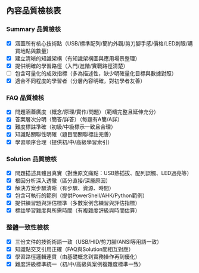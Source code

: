## 內容品質檢核表

### Summary 品質檢核
- [x] 涵蓋所有核心技術點（USB/標準配列/簡約外觀/剪刀腳手感/價格/LED刺眼/購買地點與數量）
- [x] 建立清晰的知識架構（有知識架構圖與應用場景整理）
- [x] 提供明確的學習路徑（入門/進階/實戰路徑清楚）
- [ ] 包含可量化的成效指標（多為描述性，缺少明確量化目標與數據對照）
- [x] 適合不同程度的學習者（分層內容明確，對初學者友善）

### FAQ 品質檢核
- [x] 問題涵蓋廣度（概念/原理/實作/問題）（範疇完整且延伸充分）
- [x] 答案層次分明（簡答/詳答）（每題有A簡/A詳）
- [x] 難度標註準確（初級/中級標示一致且合理）
- [x] 知識點關聯性明確（題目間關聯標註完善）
- [x] 學習順序合理（提供初/中/高級學習索引）

### Solution 品質檢核
- [x] 問題描述具體且真實（對應原文痛點：USB熱插拔、配列誤觸、LED過亮等）
- [x] 根因分析深入透徹（區分直接/深層原因）
- [x] 解決方案步驟清晰（有步驟、資源、時間）
- [x] 包含可執行的範例（提供PowerShell/AHK/Python範例）
- [x] 提供練習題與評估標準（多數案例含練習與評估指標）
- [x] 標註學習難度與所需時間（有複雜度評級與時間估算）

### 整體一致性檢核
- [x] 三份文件的技術術語一致（USB/HID/剪刀腳/ANSI等用語一致）
- [x] 知識點交叉引用正確（FAQ與Solution間相互對應）
- [x] 學習路徑邏輯連貫（由基礎概念到實務操作再到優化）
- [x] 難度評級標準統一（初/中/高級與案例複雜度標準一致）